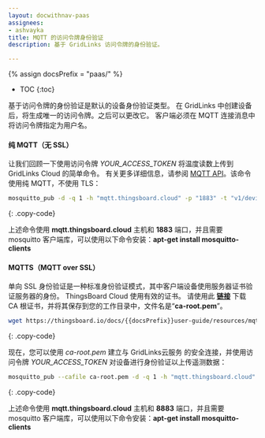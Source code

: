 ```yaml
---
layout: docwithnav-paas
assignees:
- ashvayka
title: MQTT 的访问令牌身份验证
description: 基于 GridLinks 访问令牌的身份验证。

---
```


{% assign docsPrefix = "paas/" %}
* TOC
{:toc}

基于访问令牌的身份验证是默认的设备身份验证类型。
在 GridLinks 中创建设备后，将生成唯一的访问令牌。之后可以更改它。
客户端必须在 MQTT 连接消息中将访问令牌指定为用户名。

#### 纯 MQTT（无 SSL）

让我们回顾一下使用访问令牌 *YOUR_ACCESS_TOKEN* 将温度读数上传到 GridLinks Cloud 的简单命令。
有关更多详细信息，请参阅 [MQTT API](/docs/{{docsPrefix}}reference/mqtt-api/)。该命令使用纯 MQTT，不使用 TLS：

```bash
mosquitto_pub -d -q 1 -h "mqtt.thingsboard.cloud" -p "1883" -t "v1/devices/me/telemetry" -u "YOUR_ACCESS_TOKEN" -m {"temperature":25}
```
{: .copy-code}

上述命令使用 **mqtt.thingsboard.cloud** 主机和 **1883** 端口，并且需要 mosquitto 客户端库，可以使用以下命令安装：**apt-get install mosquitto-clients**

#### MQTTS（MQTT over SSL）

单向 SSL 身份验证是一种标准身份验证模式，其中客户端设备使用服务器证书验证服务器的身份。
ThingsBoard Cloud 使用有效的证书。
请使用此 [**链接**](/docs/{{docsPrefix}}user-guide/resources/mqtt-over-ssl/ca-root.pem) 下载 CA 根证书，并将其保存到您的工作目录中，文件名是“**ca-root.pem**”。

```bash
wget https://thingsboard.io/docs/{{docsPrefix}}user-guide/resources/mqtt-over-ssl/ca-root.pem
```
{: .copy-code}

现在，您可以使用 *ca-root.pem* 建立与 GridLinks云服务 的安全连接，并使用访问令牌 *YOUR_ACCESS_TOKEN* 对设备进行身份验证以上传遥测数据：

```bash
mosquitto_pub --cafile ca-root.pem -d -q 1 -h "mqtt.thingsboard.cloud" -p "8883" -t "v1/devices/me/telemetry" -u "YOUR_ACCESS_TOKEN" -m {"temperature":25}
```
{: .copy-code}

上述命令使用 **mqtt.thingsboard.cloud** 主机和 **8883** 端口，并且需要 mosquitto 客户端库，可以使用以下命令安装：**apt-get install mosquitto-clients**